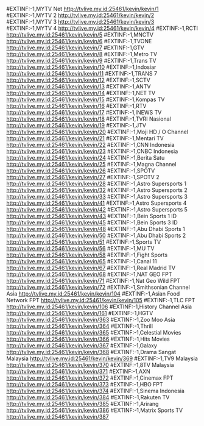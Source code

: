 #EXTINF:-1,MYTV Net
http://tvlive.my.id:25461/kevin/kevin/1
#EXTINF:-1,MYTV 2
http://tvlive.my.id:25461/kevin/kevin/2
#EXTINF:-1,MYTV 3
http://tvlive.my.id:25461/kevin/kevin/3
#EXTINF:-1,MYTV 4
http://tvlive.my.id:25461/kevin/kevin/4
#EXTINF:-1,RCTI
http://tvlive.my.id:25461/kevin/kevin/5
#EXTINF:-1,MNCTV
http://tvlive.my.id:25461/kevin/kevin/6
#EXTINF:-1,TVONE
http://tvlive.my.id:25461/kevin/kevin/7
#EXTINF:-1,GTV
http://tvlive.my.id:25461/kevin/kevin/8
#EXTINF:-1,Metro TV
http://tvlive.my.id:25461/kevin/kevin/9
#EXTINF:-1,Trans TV
http://tvlive.my.id:25461/kevin/kevin/10
#EXTINF:-1,Indosiar
http://tvlive.my.id:25461/kevin/kevin/11
#EXTINF:-1,TRANS 7
http://tvlive.my.id:25461/kevin/kevin/12
#EXTINF:-1,SCTV
http://tvlive.my.id:25461/kevin/kevin/13
#EXTINF:-1,ANTV
http://tvlive.my.id:25461/kevin/kevin/14
#EXTINF:-1,NET TV
http://tvlive.my.id:25461/kevin/kevin/15
#EXTINF:-1,Kompas TV
http://tvlive.my.id:25461/kevin/kevin/16
#EXTINF:-1,RTV
http://tvlive.my.id:25461/kevin/kevin/17
#EXTINF:-1,INEWS TV
http://tvlive.my.id:25461/kevin/kevin/18
#EXTINF:-1,TVRI Nasional
http://tvlive.my.id:25461/kevin/kevin/19
#EXTINF:-1,JTV
http://tvlive.my.id:25461/kevin/kevin/20
#EXTINF:-1,Moji HD / O Channel
http://tvlive.my.id:25461/kevin/kevin/21
#EXTINF:-1,Mentari TV
http://tvlive.my.id:25461/kevin/kevin/22
#EXTINF:-1,CNN Indonesia
http://tvlive.my.id:25461/kevin/kevin/23
#EXTINF:-1,CNBC Indonesia
http://tvlive.my.id:25461/kevin/kevin/24
#EXTINF:-1,Berita Satu
http://tvlive.my.id:25461/kevin/kevin/25
#EXTINF:-1,Magna Channel
http://tvlive.my.id:25461/kevin/kevin/26
#EXTINF:-1,SPOTV
http://tvlive.my.id:25461/kevin/kevin/27
#EXTINF:-1,SPOTV 2
http://tvlive.my.id:25461/kevin/kevin/28
#EXTINF:-1,Astro Supersports 1
http://tvlive.my.id:25461/kevin/kevin/32
#EXTINF:-1,Astro Supersports 2
http://tvlive.my.id:25461/kevin/kevin/33
#EXTINF:-1,Astro Supersports 3
http://tvlive.my.id:25461/kevin/kevin/41
#EXTINF:-1,Astro Supersports 4
http://tvlive.my.id:25461/kevin/kevin/42
#EXTINF:-1,Astro Supersports 5
http://tvlive.my.id:25461/kevin/kevin/43
#EXTINF:-1,Bein Sports 1 ID
http://tvlive.my.id:25461/kevin/kevin/45
#EXTINF:-1,Bein Sports 3 ID
http://tvlive.my.id:25461/kevin/kevin/48
#EXTINF:-1,Abu Dhabi Sports 1
http://tvlive.my.id:25461/kevin/kevin/50
#EXTINF:-1,Abu Dhabi Sports 2
http://tvlive.my.id:25461/kevin/kevin/51
#EXTINF:-1,Sports TV
http://tvlive.my.id:25461/kevin/kevin/56
#EXTINF:-1,MU TV
http://tvlive.my.id:25461/kevin/kevin/58
#EXTINF:-1,Fight Sports
http://tvlive.my.id:25461/kevin/kevin/65
#EXTINF:-1,Canal 11
http://tvlive.my.id:25461/kevin/kevin/67
#EXTINF:-1,Real Madrid TV
http://tvlive.my.id:25461/kevin/kevin/68
#EXTINF:-1,NAT GEO FPT
http://tvlive.my.id:25461/kevin/kevin/71
#EXTINF:-1,Nat Geo Wild FPT
http://tvlive.my.id:25461/kevin/kevin/72
#EXTINF:-1,Smithsonian Channel Asia
http://tvlive.my.id:25461/kevin/kevin/104
#EXTINF:-1,Asian Food Network FPT
http://tvlive.my.id:25461/kevin/kevin/105
#EXTINF:-1,TLC FPT
http://tvlive.my.id:25461/kevin/kevin/106
#EXTINF:-1,History Channel Asia
http://tvlive.my.id:25461/kevin/kevin/161
#EXTINF:-1,HGTV
http://tvlive.my.id:25461/kevin/kevin/363
#EXTINF:-1,Zoo Moo Asia
http://tvlive.my.id:25461/kevin/kevin/364
#EXTINF:-1,Thrill
http://tvlive.my.id:25461/kevin/kevin/365
#EXTINF:-1,Celestial Movies
http://tvlive.my.id:25461/kevin/kevin/366
#EXTINF:-1,Hits Movies
http://tvlive.my.id:25461/kevin/kevin/367
#EXTINF:-1,Galaxy
http://tvlive.my.id:25461/kevin/kevin/368
#EXTINF:-1,Drama Sangat Malaysia
http://tvlive.my.id:25461/kevin/kevin/369
#EXTINF:-1,TV9 Malaysia
http://tvlive.my.id:25461/kevin/kevin/370
#EXTINF:-1,8TV Malaysia
http://tvlive.my.id:25461/kevin/kevin/371
#EXTINF:-1,AXN
http://tvlive.my.id:25461/kevin/kevin/372
#EXTINF:-1,Cinemax FPT
http://tvlive.my.id:25461/kevin/kevin/373
#EXTINF:-1,HBO FPT
http://tvlive.my.id:25461/kevin/kevin/374
#EXTINF:-1,Sinema Indonesia
http://tvlive.my.id:25461/kevin/kevin/384
#EXTINF:-1,Rakuten TV
http://tvlive.my.id:25461/kevin/kevin/385
#EXTINF:-1,Arirang
http://tvlive.my.id:25461/kevin/kevin/386
#EXTINF:-1,Matrix Sports TV
http://tvlive.my.id:25461/kevin/kevin/387
